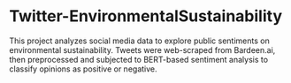 # Twitter-EnvironmentalSustainability
This project analyzes social media data to explore public sentiments on environmental sustainability. Tweets were web-scraped from Bardeen.ai, then preprocessed and subjected to BERT-based sentiment analysis to classify opinions as positive or negative. 
